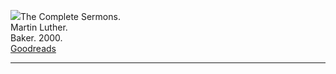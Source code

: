<img src="images/sermons-complete-luther.jpg">The Complete Sermons.  
Martin Luther.  
Baker. 2000.  
[Goodreads](https://www.goodreads.com/book/show/790558.The_complete_Sermons_of_Martin_Luther_The_?from_search=true&from_srp=true&qid=iK8zOhvFs0&rank=1)

<hr style="clear:both;">
